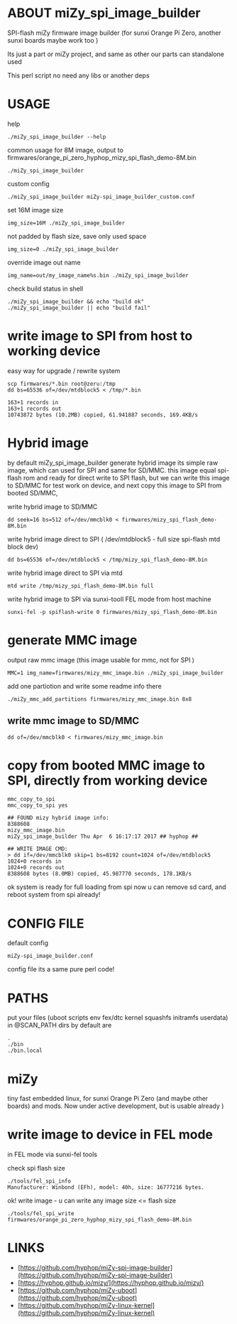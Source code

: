 # ABOUT miZy\_spi\_image\_builder

SPI-flash miZy firmware image builder (for sunxi Orange Pi Zero, another sunxi boards maybe work too )

Its just a part or miZy project, and same as other our parts can standalone used

This perl script no need any libs or another deps

# USAGE

help

    ./miZy_spi_image_builder --help

common usage for 8M image, output to firmwares/orange\_pi\_zero\_hyphop\_mizy\_spi\_flash\_demo-8M.bin

    ./miZy_spi_image_builder

custom config

    ./miZy_spi_image_builder miZy-spi_image_builder_custom.conf

set 16M image size

    img_size=16M ./miZy_spi_image_builder

not padded by flash size, save only used space

    img_size=0 ./miZy_spi_image_builder

override image out name

    img_name=out/my_image_name%s.bin ./miZy_spi_image_builder

check build status in shell 

    ./miZy_spi_image_builder && echo "build ok"
    ./miZy_spi_image_builder || echo "build fail"

# write image to SPI from host to working device

easy way for upgrade / rewrite system

    scp firmwares/*.bin root@zeru:/tmp
    dd bs=65536 of=/dev/mtdblock5 < /tmp/*.bin

    163+1 records in
    163+1 records out
    10743872 bytes (10.2MB) copied, 61.941887 seconds, 169.4KB/s

# Hybrid image 

by default miZy\_spi\_image\_builder generate hybrid image its simple raw image,
which can used for SPI and same for SD/MMC. this image equal spi-flash rom and
ready for direct write to SPI flash, but we can write this image to SD/MMC
for test work on device, and next copy this image to SPI from booted SD/MMC, 

write hybrid image to SD/MMC

    dd seek=16 bs=512 of=/dev/mmcblk0 < firmwares/mizy_spi_flash_demo-8M.bin

write hybrid image direct to SPI ( /dev/mtdblock5 - full size spi-flash mtd block dev)

    dd bs=65536 of=/dev/mtdblock5 < /tmp/mizy_spi_flash_demo-8M.bin

write hybrid image direct to SPI via mtd

    mtd write /tmp/mizy_spi_flash_demo-8M.bin full

write hybrid image to SPI via sunxi-tooll FEL mode from host machine

    sunxi-fel -p spiflash-write 0 firmwares/mizy_spi_flash_demo-8M.bin

# generate MMC image 

output raw mmc image (this image usable for mmc, not for SPI )

    MMC=1 img_name=firmwares/mizy_mmc_image.bin ./miZy_spi_image_builder 

add one partiotion and write some readme info there

    ./miZy_mmc_add_partitions firmwares/mizy_mmc_image.bin 8x8

## write mmc image to SD/MMC

    dd of=/dev/mmcblk0 < firmwares/mizy_mmc_image.bin

# copy from booted MMC image to SPI, directly from working device 

    mmc_copy_to_spi
    mmc_copy_to_spi yes

    ## FOUND mizy hybrid image info:
    8388608                                                        
    mizy_mmc_image.bin                                             
    miZy_spi_image_builder Thu Apr  6 16:17:17 2017 ## hyphop ##   

    ## WRITE IMAGE CMD:
    > dd if=/dev/mmcblk0 skip=1 bs=8192 count=1024 of=/dev/mtdblock5
    1024+0 records in
    1024+0 records out
    8388608 bytes (8.0MB) copied, 45.987770 seconds, 178.1KB/s

ok system is ready for full loading from spi
now u can remove sd card, and reboot system from spi already!

# CONFIG FILE

default config

    miZy-spi_image_builder.conf

config file its a same pure perl code!

# PATHS

put your files (uboot scripts env fex/dtc kernel squashfs initramfs userdata) in @SCAN\_PATH dirs
by default are

    .
    ./bin
    ./bin.local

# miZy

tiny fast embedded linux, for sunxi Orange Pi Zero (and maybe other boards) and mods.
Now under active development, but is usable already )

# write image to device in FEL mode

in FEL mode via sunxi-fel tools

check spi flash size

    ./tools/fel_spi_info
    Manufacturer: Winbond (EFh), model: 40h, size: 16777216 bytes.

ok! write image - u can write any image size <= flash size

    ./tools/fel_spi_write firmwares/orange_pi_zero_hyphop_mizy_spi_flash_demo-8M.bin

# LINKS

- [https://github.com/hyphop/miZy-spi-image-builder](https://github.com/hyphop/miZy-spi-image-builder)
- [https://hyphop.github.io/mizy/](https://hyphop.github.io/mizy/)
- [https://github.com/hyphop/miZy-uboot](https://github.com/hyphop/miZy-uboot)
- [https://github.com/hyphop/miZy-linux-kernel](https://github.com/hyphop/miZy-linux-kernel)

